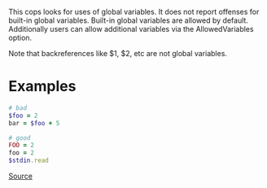 
This cops looks for uses of global variables.
It does not report offenses for built-in global variables.
Built-in global variables are allowed by default. Additionally
users can allow additional variables via the AllowedVariables option.

Note that backreferences like $1, $2, etc are not global variables.

# Examples

```ruby
# bad
$foo = 2
bar = $foo + 5

# good
FOO = 2
foo = 2
$stdin.read
```

[Source](http://www.rubydoc.info/gems/rubocop/RuboCop/Cop/Style/GlobalVars)
